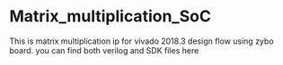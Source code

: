 # Matrix_multiplication_SoC
This is matrix multiplication ip for vivado 2018.3 design flow using zybo board. you can find both verilog and SDK files here
